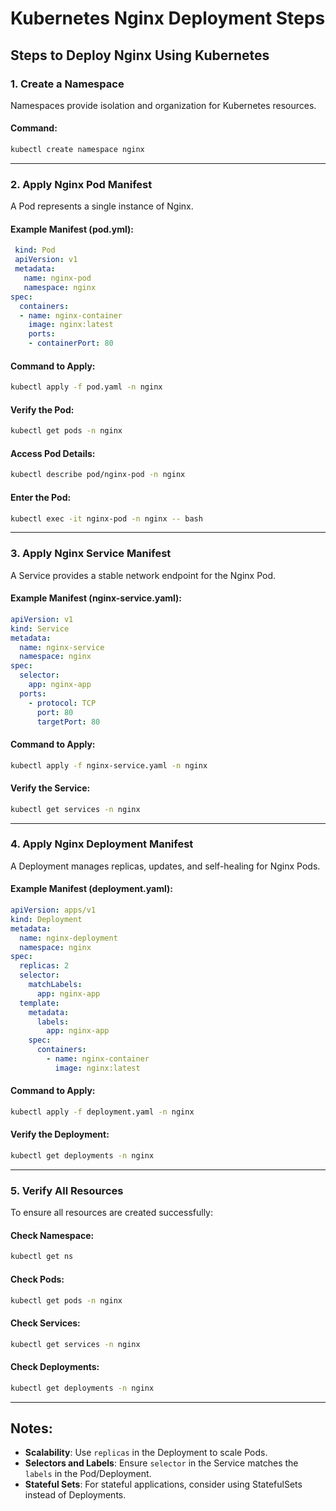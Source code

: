 # Kubernetes Nginx Deployment Steps

## Steps to Deploy Nginx Using Kubernetes

### 1. **Create a Namespace**

Namespaces provide isolation and organization for Kubernetes resources.

#### Command:
```sh
kubectl create namespace nginx
```

---

### 2. **Apply Nginx Pod Manifest**

A Pod represents a single instance of Nginx.

#### Example Manifest (pod.yml):
```yaml
 kind: Pod
 apiVersion: v1
 metadata:
   name: nginx-pod
   namespace: nginx
spec:
  containers:
  - name: nginx-container
    image: nginx:latest
    ports:
    - containerPort: 80
```

#### Command to Apply:
```sh
kubectl apply -f pod.yaml -n nginx
```

#### Verify the Pod:
```sh
kubectl get pods -n nginx
```

#### Access Pod Details:
```sh
kubectl describe pod/nginx-pod -n nginx
```

#### Enter the Pod:
```sh
kubectl exec -it nginx-pod -n nginx -- bash
```

---

### 3. **Apply Nginx Service Manifest**

A Service provides a stable network endpoint for the Nginx Pod.

#### Example Manifest (nginx-service.yaml):
```yaml
apiVersion: v1
kind: Service
metadata:
  name: nginx-service
  namespace: nginx
spec:
  selector:
    app: nginx-app
  ports:
    - protocol: TCP
      port: 80
      targetPort: 80
```

#### Command to Apply:
```sh
kubectl apply -f nginx-service.yaml -n nginx
```

#### Verify the Service:
```sh
kubectl get services -n nginx
```

---

### 4. **Apply Nginx Deployment Manifest**

A Deployment manages replicas, updates, and self-healing for Nginx Pods.

#### Example Manifest (deployment.yaml):
```yaml
apiVersion: apps/v1
kind: Deployment
metadata:
  name: nginx-deployment
  namespace: nginx
spec:
  replicas: 2
  selector:
    matchLabels:
      app: nginx-app
  template:
    metadata:
      labels:
        app: nginx-app
    spec:
      containers:
        - name: nginx-container
          image: nginx:latest
```

#### Command to Apply:
```sh
kubectl apply -f deployment.yaml -n nginx
```

#### Verify the Deployment:
```sh
kubectl get deployments -n nginx
```

---

### 5. **Verify All Resources**

To ensure all resources are created successfully:

#### Check Namespace:
```sh
kubectl get ns
```

#### Check Pods:
```sh
kubectl get pods -n nginx
```

#### Check Services:
```sh
kubectl get services -n nginx
```

#### Check Deployments:
```sh
kubectl get deployments -n nginx
```

---

## Notes:

- **Scalability**: Use `replicas` in the Deployment to scale Pods.
- **Selectors and Labels**: Ensure `selector` in the Service matches the `labels` in the Pod/Deployment.
- **Stateful Sets**: For stateful applications, consider using StatefulSets instead of Deployments.
